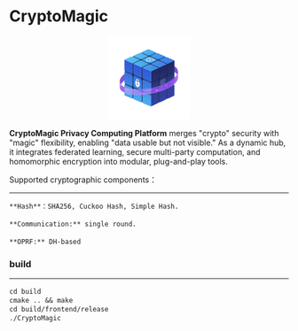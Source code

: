 # CryptoMagic

<div align = center><img src="./logo/logo.jpg" width="150px"> </div>

**CryptoMagic Privacy Computing Platform** merges "crypto" security with "magic" flexibility, enabling "data usable but not visible." As a dynamic hub, it integrates federated learning, secure multi-party computation, and homomorphic encryption into modular, plug-and-play tools.

Supported cryptographic components：

---

    **Hash**：SHA256, Cuckoo Hash, Simple Hash.

    **Communication:** single round.

    **OPRF:** DH-based

### build

---

```
cd build
cmake .. && make
cd build/frontend/release
./CryptoMagic
```
